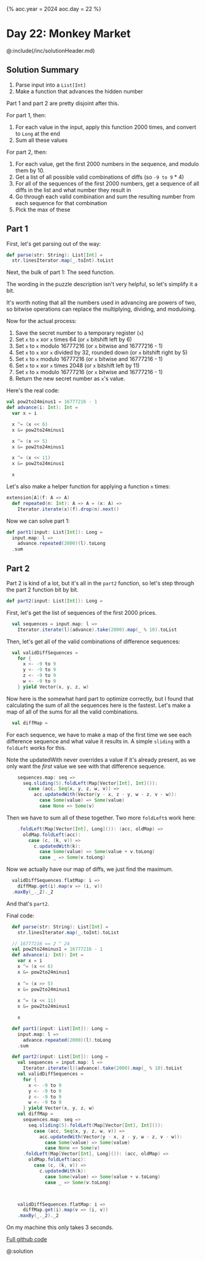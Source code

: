 {%
aoc.year = 2024
aoc.day = 22
%}

# Day 22: Monkey Market

@:include(/inc/solutionHeader.md)

## Solution Summary

1. Parse input into a `List[Int]`
2. Make a function that advances the hidden number

Part 1 and part 2 are pretty disjoint after this.

For part 1, then:

1. For each value in the input, apply this function 2000 times, and convert to `Long` at the end
2. Sum all these values

For part 2, then:

1. For each value, get the first 2000 numbers in the sequence, and modulo them by 10.
2. Get a list of all possible valid combinations of diffs (so `-9 to 9` * 4)
3. For all of the sequences of the first 2000 numbers, get a sequence of all diffs in the list and what number they result in
4. Go through each valid combination and sum the resulting number from each sequence for that combination
5. Pick the max of these


## Part 1

First, let's get parsing out of the way:

```scala
def parse(str: String): List[Int] =
  str.linesIterator.map(_.toInt).toList
```

Next, the bulk of part 1: The seed function.

The wording in the puzzle description isn't very helpful, so let's simplify it a bit.

It's worth noting that all the numbers used in advancing are powers of two, so bitwise operations can replace the 
multiplying, dividing, and moduloing.

Now for the actual process:

1. Save the secret number to a temporary register (`x`)
2. Set `x` to `x` xor  `x` times 64 (or `x` bitshift left by 6)
3. Set `x` to `x` modulo 16777216 (or `x` bitwise and 16777216 - 1)
3. Set `x` to `x` xor  `x` divided by 32, rounded down (or `x` bitshift right by 5)
4. Set `x` to `x` modulo 16777216 (or `x` bitwise and 16777216 - 1)
5. Set `x` to `x` xor `x` times 2048 (or `x` bitshift left by 11)
6. Set `x` to `x` modulo 16777216 (or `x` bitwise and 16777216 - 1)
7. Return the new secret number as `x`'s value.

Here's the real code:
```scala
val pow2to24minus1 = 16777216 - 1
def advance(i: Int): Int =
  var x = i

  x ^= (x << 6)
  x &= pow2to24minus1

  x ^= (x >> 5)
  x &= pow2to24minus1

  x ^= (x << 11)
  x &= pow2to24minus1

  x
```

Let's also make a helper function for applying a function `n` times:

```scala
extension[A](f: A => A)
  def repeated(n: Int): A => A = (x: A) =>
    Iterator.iterate(x)(f).drop(n).next()
```

Now we can solve part 1:

```scala
def part1(input: List[Int]): Long =
  input.map: l =>
    advance.repeated(2000)(l).toLong
  .sum
```

## Part 2

Part 2 is kind of a lot, but it's all in the `part2` function, so let's step through the part 2 function bit by bit.

```scala
def part2(input: List[Int]): Long =
```

First, let's get the list of sequences of the first 2000 prices.
```scala
  val sequences = input.map: l =>
    Iterator.iterate(l)(advance).take(2000).map(_ % 10).toList
```

Then, let's get all of the valid combinations of difference sequences:

```scala
  val validDiffSequences =
    for {
      x <- -9 to 9
      y <- -9 to 9
      z <- -9 to 9
      w <- -9 to 9
    } yield Vector(x, y, z, w)
```

Now here is the somewhat hard part to optimize correctly, but I found that calculating the sum of all the sequences here is the fastest.
Let's make a map of all of the sums for all the valid combinations.
```scala
  val diffMap =
```
For each sequence, we have to make a map of the first time we see each difference sequence and what value it results in. A simple
`sliding` with a `foldLeft` works for this.

Note the updatedWith never overrides a value if it's already present, as we only want the _first_ value we see with that difference sequence.
```scala
    sequences.map: seq =>
      seq.sliding(5).foldLeft(Map[Vector[Int], Int]()):
        case (acc, Seq(x, y, z, w, v)) =>
          acc.updatedWith(Vector(y - x, z - y, w - z, v - w)):
            case Some(value) => Some(value)
            case None => Some(v)
```
Then we have to sum all of these together. Two more `foldLeft`s work here:
```scala
    .foldLeft(Map[Vector[Int], Long]()): (acc, oldMap) =>
      oldMap.foldLeft(acc):
        case (c, (k, v)) =>
          c.updatedWith(k):
            case Some(value) => Some(value + v.toLong)
            case _ => Some(v.toLong)
```

Now we actually have our map of diffs, we just find the maximum.


```scala
  validDiffSequences.flatMap: i =>
    diffMap.get(i).map(v => (i, v))
  .maxBy(_._2)._2
```

And that's `part2`. 

Final code:

```scala
  def parse(str: String): List[Int] =
    str.linesIterator.map(_.toInt).toList

  // 16777216 == 2 ^ 24
  val pow2to24minus1 = 16777216 - 1
  def advance(i: Int): Int =
    var x = i
    x ^= (x << 6)
    x &= pow2to24minus1
    
    x ^= (x >> 5)
    x &= pow2to24minus1
    
    x ^= (x << 11)
    x &= pow2to24minus1

    x

  def part1(input: List[Int]): Long =
    input.map: l =>
      advance.repeated(2000)(l).toLong
    .sum

  def part2(input: List[Int]): Long =
    val sequences = input.map: l =>
      Iterator.iterate(l)(advance).take(2000).map(_ % 10).toList
    val validDiffSequences =
      for {
        x <- -9 to 9
        y <- -9 to 9
        z <- -9 to 9
        w <- -9 to 9
      } yield Vector(x, y, z, w)
    val diffMap =
      sequences.map: seq =>
        seq.sliding(5).foldLeft(Map[Vector[Int], Int]()):
          case (acc, Seq(x, y, z, w, v)) =>
            acc.updatedWith(Vector(y - x, z - y, w - z, v - w)):
              case Some(value) => Some(value)
              case None => Some(v)
      .foldLeft(Map[Vector[Int], Long]()): (acc, oldMap) =>
        oldMap.foldLeft(acc):
          case (c, (k, v)) =>
            c.updatedWith(k):
              case Some(value) => Some(value + v.toLong)
              case _ => Some(v.toLong)



    validDiffSequences.flatMap: i =>
      diffMap.get(i).map(v => (i, v))
    .maxBy(_._2)._2
```

On my machine this only takes 3 seconds.

[Full github code](https://github.com/TheDrawingCoder-Gamer/adventofcode2024/tree/e163baeaedcd90732b5e19f578a2faadeb1ef872/src/main/scala/Day22.scala)

@:solution